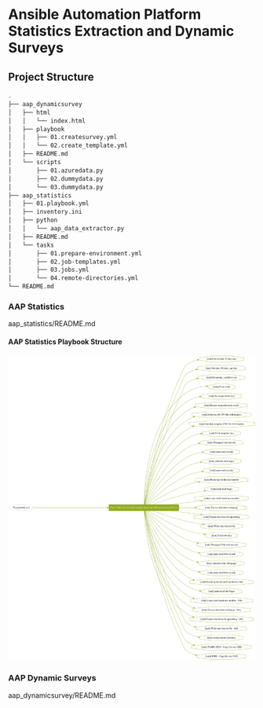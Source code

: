 # Ansible Automation Platform Statistics Extraction and Dynamic Surveys

## Project Structure
```bash
.
├── aap_dynamicsurvey
│   ├── html
│   │   └── index.html
│   ├── playbook
│   │   ├── 01.createsurvey.yml
│   │   └── 02.create_template.yml
│   ├── README.md
│   └── scripts
│       ├── 01.azuredata.py
│       ├── 02.dummydata.py
│       └── 03.dummydata.py
├── aap_statistics
│   ├── 01.playbook.yml
│   ├── inventory.ini
│   ├── python
│   │   └── aap_data_extractor.py
│   ├── README.md
│   └── tasks
│       ├── 01.prepare-environment.yml
│       ├── 02.job-templates.yml
│       ├── 03.jobs.yml
│       └── 04.remote-directories.yml
└── README.md
```

### AAP Statistics
aap_statistics/README.md

#### AAP Statistics Playbook Structure
![Playbook structure](resources/aap-statistics-playbook.png)


### AAP Dynamic Surveys
aap_dynamicsurvey/README.md
